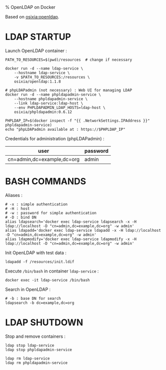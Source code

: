% OpenLDAP on Docker

Based on [osixia:openldap](https://github.com/osixia/docker-openldap).

# LDAP STARTUP

Launch OpenLDAP container :

    PATH_TO_RESOURCES=$(pwd)/resources  # change if necessary

    docker run -d --name ldap-service \
        --hostname ldap-service \
        -v $PATH_TO_RESOURCES:/resources \
        osixia/openldap:1.1.8

    # phpLDAPadmin (not necessary) : Web UI for managing LDAP
    docker run -d --name phpldapadmin-service \
        --hostname phpldapadmin-service \
        --link ldap-service:ldap-host \
        --env PHPLDAPADMIN_LDAP_HOSTS=ldap-host \
        osixia/phpldapadmin:0.6.12

    PHPLDAP_IP=$(docker inspect -f "{{ .NetworkSettings.IPAddress }}" phpldapadmin-service)
    echo "phpLDAPadmin available at : https://$PHPLDAP_IP"

Credentials for administration (phpLDAPadmin) :

| user                       | password |
|----------------------------|----------|
| cn=admin,dc=example,dc=org | admin    |

# BASH COMMANDS

Aliases :

    # -x : simple authentication
    # -H : host
    # -w : password for simple authentication
    # -D : bind DN
    alias ldapsearch='docker exec ldap-service ldapsearch -x -H ldap://localhost -D "cn=admin,dc=example,dc=org" -w admin'
    alias ldapadd='docker exec ldap-service ldapadd -x -H ldap://localhost -D "cn=admin,dc=example,dc=org" -w admin'
    alias ldapmodify='docker exec ldap-service ldapmodify -x -H ldap://localhost -D "cn=admin,dc=example,dc=org" -w admin'

Init OpenLDAP with test data :

    ldapadd -f /resources/init.ldif

Execute `/bin/bash` in container `ldap-service` :

    docker exec -it ldap-service /bin/bash

Search in OpenLDAP :

    # -b : base DN for search
    ldapsearch -b dc=example,dc=org

# LDAP SHUTDOWN

Stop and remove containers :

    ldap stop ldap-service
    ldap stop phpldapadmin-service

    ldap rm ldap-service
    ldap rm phpldapadmin-service
